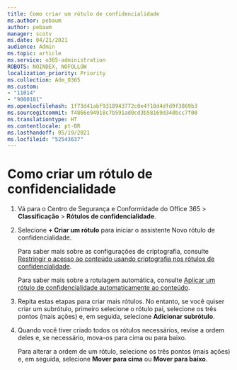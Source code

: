 ```yaml
---
title: Como criar um rótulo de confidencialidade
ms.author: pebaum
author: pebaum
manager: scotv
ms.date: 04/21/2021
audience: Admin
ms.topic: article
ms.service: o365-administration
ROBOTS: NOINDEX, NOFOLLOW
localization_priority: Priority
ms.collection: Adm_O365
ms.custom:
- "11014"
- "9000181"
ms.openlocfilehash: 1f73d41abf9318943772c0e4f18d4dfd9f3869b3
ms.sourcegitcommit: f4866e94918c7b591ad0cd3b58169d340bcc7f00
ms.translationtype: HT
ms.contentlocale: pt-BR
ms.lasthandoff: 05/19/2021
ms.locfileid: "52543637"
---
```

# <a name="how-to-create-a-sensitivity-label"></a>Como criar um rótulo de confidencialidade

1. Vá para o Centro de Segurança e Conformidade do Office 365 > **Classificação** > **Rótulos de confidencialidade**.

1. Selecione **+ Criar um rótulo** para iniciar o assistente Novo rótulo de confidencialidade.

    Para saber mais sobre as configurações de criptografia, consulte [Restringir o acesso ao conteúdo usando criptografia nos rótulos de confidencialidade](https://go.microsoft.com/fwlink/?linkid=2106331).

    Para saber mais sobre a rotulagem automática, consulte [Aplicar um rótulo de confidencialidade automaticamente ao conteúdo](https://go.microsoft.com/fwlink/?linkid=2105837).

1. Repita estas etapas para criar mais rótulos. No entanto, se você quiser criar um subrótulo, primeiro selecione o rótulo pai, selecione os três pontos (mais ações) e, em seguida, selecione **Adicionar subrótulo**.

1. Quando você tiver criado todos os rótulos necessários, revise a ordem deles e, se necessário, mova-os para cima ou para baixo. 
    
    Para alterar a ordem de um rótulo, selecione os três pontos (mais ações) e, em seguida, selecione **Mover para cima** ou **Mover para baixo**.

